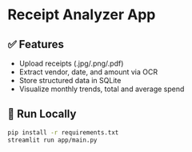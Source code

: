 # Receipt Analyzer App

## ✅ Features
- Upload receipts (.jpg/.png/.pdf)
- Extract vendor, date, and amount via OCR
- Store structured data in SQLite
- Visualize monthly trends, total and average spend

## 🚀 Run Locally
```bash
pip install -r requirements.txt
streamlit run app/main.py
